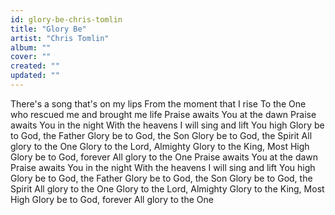 ```yaml
---
id: glory-be-chris-tomlin
title: "Glory Be"
artist: "Chris Tomlin"
album: ""
cover: ""
created: ""
updated: ""
---
```


There's a song that's on my lips
From the moment that I rise
To the One who rescued me and brought me life
Praise awaits You at the dawn
Praise awaits You in the night
With the heavens I will sing and lift You high
Glory be to God, the Father
Glory be to God, the Son
Glory be to God, the Spirit
All glory to the One
Glory to the Lord, Almighty
Glory to the King, Most High
Glory be to God, forever
All glory to the One
Praise awaits You at the dawn
Praise awaits You in the night
With the heavens I will sing and lift You high
Glory be to God, the Father
Glory be to God, the Son
Glory be to God, the Spirit
All glory to the One
Glory to the Lord, Almighty
Glory to the King, Most High
Glory be to God, forever
All glory to the One